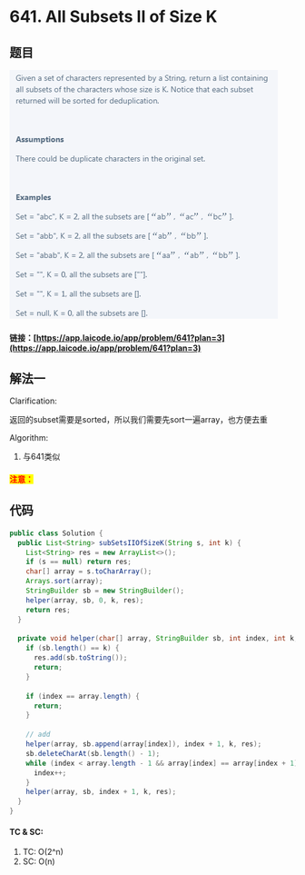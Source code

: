 # 641. All Subsets II of Size K

## 题目

![](<../../.gitbook/assets/image (17) (1).png>)

#### 链接：[https://app.laicode.io/app/problem/641?plan=3](https://app.laicode.io/app/problem/641?plan=3)

## 解法一

Clarification:&#x20;

返回的subset需要是sorted，所以我们需要先sort一遍array，也方便去重

Algorithm:&#x20;

1. 与641类似

#### <mark style="color:red;">注意：</mark>

## 代码

```java
public class Solution {
  public List<String> subSetsIIOfSizeK(String s, int k) {
    List<String> res = new ArrayList<>();
    if (s == null) return res;
    char[] array = s.toCharArray();
    Arrays.sort(array);
    StringBuilder sb = new StringBuilder();
    helper(array, sb, 0, k, res);
    return res;
  }

  private void helper(char[] array, StringBuilder sb, int index, int k, List<String> res) {
    if (sb.length() == k) {
      res.add(sb.toString());
      return;
    }

    if (index == array.length) {
      return;
    }

    // add
    helper(array, sb.append(array[index]), index + 1, k, res);
    sb.deleteCharAt(sb.length() - 1);
    while (index < array.length - 1 && array[index] == array[index + 1]) {
      index++;
    }
    helper(array, sb, index + 1, k, res);
  }
}

```

#### TC & SC:&#x20;

1. TC: O(2^n)
2. SC: O(n)
